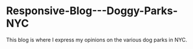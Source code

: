 # Responsive-Blog---Doggy-Parks-NYC
This blog is where I express my opinions on the various dog parks in NYC.
